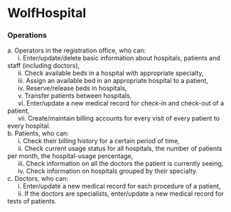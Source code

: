 # WolfHospital
### Operations
a.	Operators in the registration office, who can:<br>
&nbsp;&nbsp;&nbsp;&nbsp;&nbsp;&nbsp;i. Enter/update/delete basic information about hospitals, patients and staff (including doctors), <br>
&nbsp;&nbsp;&nbsp;&nbsp;&nbsp;&nbsp;ii. Check available beds in a hospital with appropriate specialty, <br>
&nbsp;&nbsp;&nbsp;&nbsp;&nbsp;&nbsp;iii. Assign an available bed in an appropriate hospital to a patient, <br>
&nbsp;&nbsp;&nbsp;&nbsp;&nbsp;&nbsp;iv.	Reserve/release beds in hospitals, <br>
&nbsp;&nbsp;&nbsp;&nbsp;&nbsp;&nbsp;v. Transfer patients between hospitals, <br>
&nbsp;&nbsp;&nbsp;&nbsp;&nbsp;&nbsp;vi.	Enter/update a new medical record for check-in and check-out of a patient, <br>
&nbsp;&nbsp;&nbsp;&nbsp;&nbsp;&nbsp;vii. Create/maintain billing accounts for every visit of every patient to every hospital. <br>
b.	Patients, who can: <br>
&nbsp;&nbsp;&nbsp;&nbsp;&nbsp;&nbsp;i. Check their billing history for a certain period of time, <br>
&nbsp;&nbsp;&nbsp;&nbsp;&nbsp;&nbsp;ii. Check current usage status for all hospitals, the number of patients per month, the hospital-usage percentage, <br>
&nbsp;&nbsp;&nbsp;&nbsp;&nbsp;&nbsp;iii. Check information on all the doctors the patient is currently seeing, <br>
&nbsp;&nbsp;&nbsp;&nbsp;&nbsp;&nbsp;iv. Check information on hospitals grouped by their specialty. <br>
c.	Doctors, who can: <br>
&nbsp;&nbsp;&nbsp;&nbsp;&nbsp;&nbsp;i. Enter/update a new medical record for each procedure of a patient, <br>
&nbsp;&nbsp;&nbsp;&nbsp;&nbsp;&nbsp;ii.	If the doctors are specialists, enter/update a new medical record for tests of patients.<br> 

